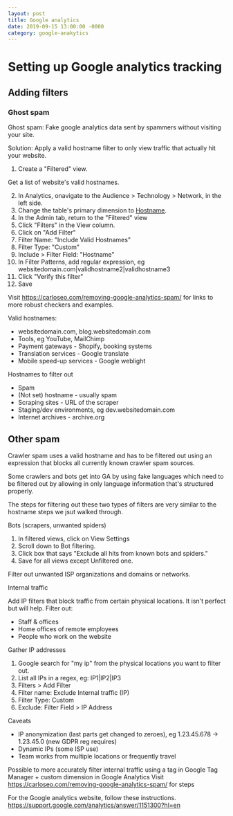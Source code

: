 ```yaml
---
layout: post
title: Google analytics 
date: 2019-09-15 13:00:00 -0000
category: google-anakytics
---
```

# Setting up Google analytics tracking

## Adding filters

### Ghost spam

Ghost spam: Fake google analytics data sent by spammers without visiting your site.

Solution: Apply a valid hostname filter to only view traffic that actually hit your website. 

1. Create a "Filtered" view.

Get a list of website's valid hostnames.

2. In Analytics, onavigate to the Audience > Technology > Network, in the left side.
3. Change the table's primary dimension to [Hostname](https://analytics.google.com/analytics/web/#/report/visitors-network/a145383681w235426496p222538579/explorer-segmentExplorer.segmentId=analytics.hostname&explorer-table.plotKeys=%5B%5D).
4. In the Admin tab, return to the "Filtered" view
5. Click "Filters" in the View column.
6. Click on "Add Filter"
7. Filter Name: "Include Valid Hostnames"
8. Filter Type: "Custom"
7. Include > Filter Field: "Hostname"
8. In Filter Patterns, add regular expression, eg websitedomain.com|validhostname2|validhostname3
9. Click "Verify this filter"
7. Save

Visit https://carloseo.com/removing-google-analytics-spam/ for links to more robust checkers and examples.

Valid hostnames:
- websitedomain.com, blog.websitedomain.com
- Tools, eg YouTube, MailChimp
- Payment gateways - Shopify, booking systems
- Translation services - Google translate
- Mobile speed-up services - Google weblight

Hostnames to filter out
- Spam
- (Not set) hostname - usually spam
- Scraping sites - URL of the scraper
- Staging/dev environments, eg dev.websitedomain.com
- Internet archives - archive.org

## Other spam

Crawler spam uses a valid hostname and has to be filtered out using an expression that blocks all currently known crawler spam sources.

Some crawlers and bots get into GA by using fake languages which need to be filtered out by allowing in only language information that's structured properly.

The steps for filtering out these two types of filters are very similar to the hostname steps we jsut walked through.

Bots (scrapers, unwanted spiders)

1. In filtered views, click on View Settings 
2. Scroll down to Bot filtering.
3. Click box that says "Exclude all hits from known bots and spiders."
4. Save for all views except Unfiltered one.

Filter out unwanted ISP organizations and domains or networks.

Internal traffic

Add IP filters that block traffic from certain physical locations.
It isn't perfect but will help.
Filter out:
- Staff & offices
- Home offices of remote employees
- People who work on the website

Gather IP addresses

1. Google search for "my ip" from the physical locations you want to filter out.
2. List all IPs in a regex, eg: IP1|IP2|IP3
3. Filters > Add Filter
4. Filter name: Exclude Internal traffic (IP)
5. Filter Type: Custom
6. Exclude: Filter Field > IP Address

Caveats
- IP anonymization (last parts get changed to zeroes), eg 1.23.45.678 -> 1.23.45.0 (new GDPR reg requires)
- Dynamic IPs (some ISP use)
- Team works from multiple locations or frequently travel

Possible to more accurately filter internal traffic using a tag in Google Tag Manager + custom dimension in Google Analytics
Visit https://carloseo.com/removing-google-analytics-spam/ for steps 

For the Google analytics website, follow these instructions.<br />
<a href="https://support.google.com/analytics/answer/1151300?hl=en">https://support.google.com/analytics/answer/1151300?hl=en</a><br />
